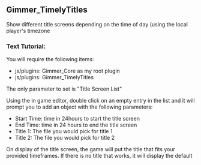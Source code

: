 ## Gimmer_TimelyTitles

Show different title screens depending on the time of day (using the local player's timezone

### Text Tutorial:

You will require the following items:
* js/plugins: Gimmer_Core as my root plugin
* js/plugins: Gimmer_TimelyTitles

The only parameter to set is "Title Screen List"

Using the in game editor, double click on an empty entry in the list and it will prompt you to add an object with the following parameters:

* Start Time: time in 24hours to start the title screen
* End Time: time in 24 hours to end the title screen
* Title 1: The file you would pick for title 1
* Title 2: The file you would pick for title 2

On display of the title screen, the game will put the title that fits your provided timeframes.
If there is no title that works, it will display the default